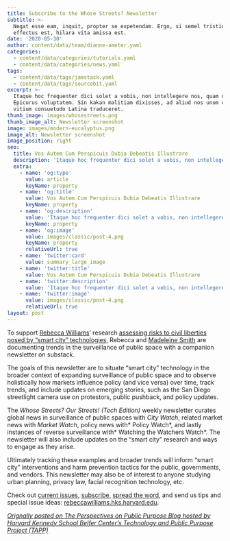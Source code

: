 ```yaml
---
title: Subscribe to the Whose Streets? Newsletter
subtitle: >-
  Negat esse eam, inquit, propter se expetendam. Ergo, si semel tristior
  effectus est, hilara vita amissa est.
date: '2020-05-30'
author: content/data/team/dianne-ameter.yaml
categories:
  - content/data/categories/tutorials.yaml
  - content/data/categories/news.yaml
tags:
  - content/data/tags/jamstack.yaml
  - content/data/tags/sourcebit.yaml
excerpt: >-
  Itaque hoc frequenter dici solet a vobis, non intellegere nos, quam dicat
  Epicurus voluptatem. Sin kakan malitiam dixisses, ad aliud nos unum certum
  vitium consuetudo Latina traduceret.
thumb_image: images/whosestreets.png
thumb_image_alt: Newsletter screenshot
image: images/modern-eucalyptus.png
image_alt: Newsletter screenshot
image_position: right
seo:
  title: Vos Autem Cum Perspicuis Dubia Debeatis Illustrare
  description: 'Itaque hoc frequenter dici solet a vobis, non intellegere nos'
  extra:
    - name: 'og:type'
      value: article
      keyName: property
    - name: 'og:title'
      value: Vos Autem Cum Perspicuis Dubia Debeatis Illustrare
      keyName: property
    - name: 'og:description'
      value: 'Itaque hoc frequenter dici solet a vobis, non intellegere nos'
      keyName: property
    - name: 'og:image'
      value: images/classic/post-4.png
      keyName: property
      relativeUrl: true
    - name: 'twitter:card'
      value: summary_large_image
    - name: 'twitter:title'
      value: Vos Autem Cum Perspicuis Dubia Debeatis Illustrare
    - name: 'twitter:description'
      value: 'Itaque hoc frequenter dici solet a vobis, non intellegere nos'
    - name: 'twitter:image'
      value: images/classic/post-4.png
      relativeUrl: true
layout: post
---
```

To support [Rebecca Williams](https://rebeccawilliams.us/)’ research [assessing risks to civil liberties posed by “smart city” technologies](https://www.belfercenter.org/person/rebecca-williams/publication), Rebecca and [Madeleine Smith](https://www.linkedin.com/public-profile/in/madeleinewsmith) are documenting trends in the surveillance of public space with a companion newsletter on substack.

The goals of this newsletter are to situate “smart city” technology in the broader context of expanding surveillance of public space and to 
observe holistically how markets influence policy (and vice versa) over time, track trends, and include updates on emerging stories, such as the San Diego streetlight camera use on protestors, public pushback, and policy updates.

The *Whose Streets? Our Streets! (Tech Edition)* weekly newsletter curates global news in surveillance of public spaces with *City Watch*, related market news with *Market Watch*, policy news with* Policy Watch*, and lastly instances of reverse surveillance with* Watching the Watchers Watch*. The newsletter will also include updates on the “smart city” research and ways to engage as they arise.

Ultimately tracking these examples and broader trends will inform “smart city” interventions and harm prevention tactics for the public, 
governments, and vendors. This newsletter may also be of interest to anyone studying urban planning, privacy law, facial recognition technology, etc.

Check out [current issues](http://whosestreets.substack.com), [subscribe](https://whosestreets.substack.com/), [spread the word](https://whosestreets.substack.com/?utm_source=substack\&utm_medium=email\&utm_content=share\&action=share), and send us tips and special issue ideas: [rebeccawilliams.hks.harvard.edu](mailto:rebeccawilliams@hks.harvard.edu).

[*Orignally posted on The Perspectives on Public Purpose Blog hosted by Harvard 
Kennedy School Belfer Center’s Technology and Public Purpose Project 
(TAPP)*](https://www.belfercenter.org/index.php/publication/subscribe-whose-streets-newsletter)
